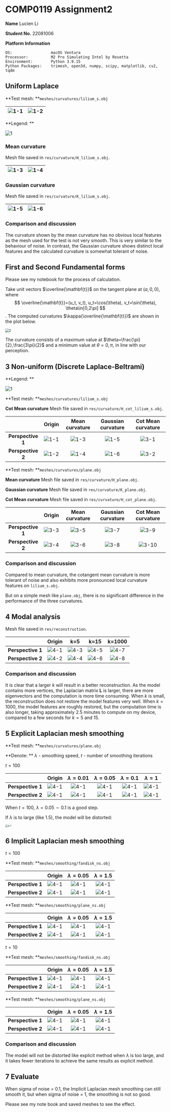 # COMP0119 Assignment2

**Name** Lucien Li

**Student No.** 22081006

**Platform Information**

```text
OS: 				macOS Ventura
Processor: 			M2 Pro Simulating Intel by Rosetta
Environment:		Python 3.9.15
Python Packages:	trimesh, open3d, numpy, scipy, matplotlib, cv2, tqdm
```

## Uniform Laplace

**Test mesh: **`meshes/curvatures/lilium_s.obj`

| ![1-1](imgs/1-1.png) | ![1-2](imgs/1-2.png) |
| -------------------- | -------------------- |

**Legend: **

![1](plots/1.png)

### Mean curvature

Mesh file saved in `res/curvature/H_lilium_s.obj`.

| ![1-3](imgs/1-3.png) | ![1-4](imgs/1-4.png) |
| -------------------- | -------------------- |

### Gaussian curvature

Mesh file saved in `res/curvature/K_lilium_s.obj`.

| ![1-5](imgs/1-5.png) | ![1-6](imgs/1-6.png) |
| -------------------- | -------------------- |

### Comparison and discussion

The curvature shown by the mean curvature has no obvious local features as the mesh used for the test is not very smooth. This is very similar to the behaviour of noise. In contrast, the Gaussian curvature shows distinct local features and the calculated curvature is somewhat tolerant of noise.

## First and Second Fundamental forms

Please see my notebook for the process of calculation.

Take unit vectors $\overline{\mathbf{t}}$ on the tangent plane at $(a, 0, 0)$, where 
$$
\overline{\mathbf{t}}=(u_t, v_t), u_t=\cos(\theta), v_t=\sin(\theta), \theta\in[0,2\pi]
$$
. The computed curvatures $\kappa(\overline{\mathbf{t}})$ are shown in the plot below.

<img src="plots/2.png" alt="2" style="zoom:72%;" />

The curvature consists of a maximum value at $\theta=\frac{\pi}{2},\frac{3\pi}{2}$ and a minimum value at $\theta=0,\pi$, in line with our perception.

## 3 Non-uniform (Discrete Laplace-Beltrami)

**Legend: **

![1](plots/1.png)

**Test mesh: **`meshes/curvatures/lilium_s.obj`

**Cot Mean curvature** Mesh file saved in `res/curvature/H_cot_lilium_s.obj`.

|                   |      **Origin**      |  **Mean curvature**  | **Gaussian curvature** | **Cot Mean curvature** |
| :---------------: | :------------------: | :------------------: | :--------------------: | :--------------------: |
| **Perspective 1** | ![1-1](imgs/1-1.png) | ![1-3](imgs/1-3.png) |  ![1-5](imgs/1-5.png)  |  ![3-1](imgs/3-1.png)  |
| **Perspective 2** | ![1-2](imgs/1-2.png) | ![1-4](imgs/1-4.png) |  ![1-6](imgs/1-6.png)  |  ![3-2](imgs/3-2.png)  |

**Test mesh: **`meshes/curvatures/plane.obj`

**Mean curvature** Mesh file saved in `res/curvature/H_plane.obj`.

**Gaussian curvature** Mesh file saved in `res/curvature/K_plane.obj`.

**Cot Mean curvature** Mesh file saved in `res/curvature/H_cot_plane.obj`.

|                   |      **Origin**      |   **Mean curvature**   | **Gaussian curvature** |  **Cot Mean curvature**  |
| :---------------: | :------------------: | :--------------------: | :--------------------: | :----------------------: |
| **Perspective 1** | ![3-3](imgs/3-3.png) | ![3-5](imgs/3-6-H.png) | ![3-7](imgs/3-7-K.png) | ![3-9](imgs/3-10-HC.png) |
| **Perspective 2** | ![3-4](imgs/3-4.png) | ![3-6](imgs/3-5-H.png) | ![3-8](imgs/3-8-K.png) | ![3-10](imgs/3-9-HC.png) |

### Comparison and discussion

Compared to mean curvature, the cotangent mean curvature is more tolerant of noise and also exhibits more pronounced local curvature features on `lilium_s.obj`.

But on a simple mesh like `plane.obj`, there is no significant difference in the performance of the three curvatures.

## 4 Modal analysis

Mesh file saved in `res/reconstruction`.

|                   |      **Origin**      |         k=5          |         k=15         |        k=1000        |
| :---------------: | :------------------: | :------------------: | :------------------: | :------------------: |
| **Perspective 1** | ![4-1](imgs/4-1.png) | ![4-3](imgs/4-3.png) | ![4-5](imgs/4-5.png) | ![4-7](imgs/4-7.png) |
| **Perspective 2** | ![4-2](imgs/4-2.png) | ![4-4](imgs/4-4.png) | ![4-6](imgs/4-6.png) | ![4-8](imgs/4-8.png) |

### Comparison and discussion

It is clear that a larger $k$ will result in a better reconstruction. As the model contains more vertices, the Laplacian matrix $\mathbf{L}$ is larger, there are more eigenvectors and the computation is more time consuming. When $k$ is small, the reconstruction does not restore the model features very well. When $k= 1000$, the model features are roughly restored, but the computation time is also longer, taking approximately $2.5$ minutes to compute on my device, compared to a few seconds for $k = 5$ and $15$.

## 5 Explicit Laplacian mesh smoothing

**Test mesh: **`meshes/curvatures/plane.obj`

**Denote: ** $\lambda$ - smoothing speed, $t$ - number of smoothing iterations

$t=100$

|                   |        Origin        |    $\lambda=0.01$    |    $\lambda=0.05$    |    $\lambda=0.1$     |      $\lambda=1$      |
| :---------------: | :------------------: | :------------------: | :------------------: | :------------------: | :-------------------: |
| **Perspective 1** | ![4-1](imgs/5-1.png) | ![4-1](imgs/5-5.png) | ![4-1](imgs/5-3.png) | ![4-1](imgs/5-7.png) | ![4-1](imgs/5-9.png)  |
| **Perspective 2** | ![4-1](imgs/5-2.png) | ![4-1](imgs/5-6.png) | ![4-1](imgs/5-4.png) | ![4-1](imgs/5-8.png) | ![4-1](imgs/5-10.png) |

When $t=100$, $\lambda=0.05\sim0.1$ is a good step.

If $\lambda$ is to large (like $1.5$), the model will be distorted:

<img src="imgs/5-11.png" alt="4-1" style="zoom: 50%;" />

## 6 Implicit Laplacian mesh smoothing

$t=100$

**Test mesh: **`meshes/smoothing/fandisk_ns.obj`

|                   |        Origin        |    $\lambda=0.05$    |    $\lambda=1.5$     |
| :---------------: | :------------------: | :------------------: | :------------------: |
| **Perspective 1** | ![4-1](imgs/5-1.png) | ![4-1](imgs/6-3.png) | ![4-1](imgs/6-1.png) |
| **Perspective 2** | ![4-1](imgs/5-2.png) | ![4-1](imgs/6-4.png) | ![4-1](imgs/6-2.png) |

**Test mesh: **`meshes/smoothing/plane_ns.obj`

|                   |        Origin        |    $\lambda=0.05$    |     $\lambda=1.5$     |
| :---------------: | :------------------: | :------------------: | :-------------------: |
| **Perspective 1** | ![4-1](imgs/6-5.png) | ![4-1](imgs/6-7.png) | ![4-1](imgs/6-9.png)  |
| **Perspective 2** | ![4-1](imgs/6-6.png) | ![4-1](imgs/6-8.png) | ![4-1](imgs/6-10.png) |

$t=10$

**Test mesh: **`meshes/smoothing/fandisk_ns.obj`

|                   |        Origin        |    $\lambda=0.05$     |     $\lambda=1.5$     |
| :---------------: | :------------------: | :-------------------: | :-------------------: |
| **Perspective 1** | ![4-1](imgs/5-1.png) | ![4-1](imgs/6-15.png) | ![4-1](imgs/6-16.png) |
| **Perspective 2** | ![4-1](imgs/5-2.png) | ![4-1](imgs/6-17.png) | ![4-1](imgs/6-18.png) |

**Test mesh: **`meshes/smoothing/plane_ns.obj`

|                   |        Origin        |    $\lambda=0.05$     |     $\lambda=1.5$     |
| :---------------: | :------------------: | :-------------------: | :-------------------: |
| **Perspective 1** | ![4-1](imgs/6-5.png) | ![4-1](imgs/6-11.png) | ![4-1](imgs/6-13.png) |
| **Perspective 2** | ![4-1](imgs/6-6.png) | ![4-1](imgs/6-12.png) | ![4-1](imgs/6-14.png) |

### Comparison and discussion

The model will not be distorted like explicit method when $\lambda$ is too large, and it takes fewer iterations to achieve the same results as explicit method.

## 7 Evaluate

When sigma of noise = 0.1, the Implicit Laplacian mesh smoothing can still smooth it, but when sigma of noise = 1, the smoothing is not so good.

Please see my note book and saved meshes to see the effect.
